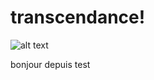 # transcendance!

![alt text](https://user-images.githubusercontent.com/90551595/220285890-b76cb792-9bb6-468a-af78-6a1e13e6b663.png)


bonjour depuis test